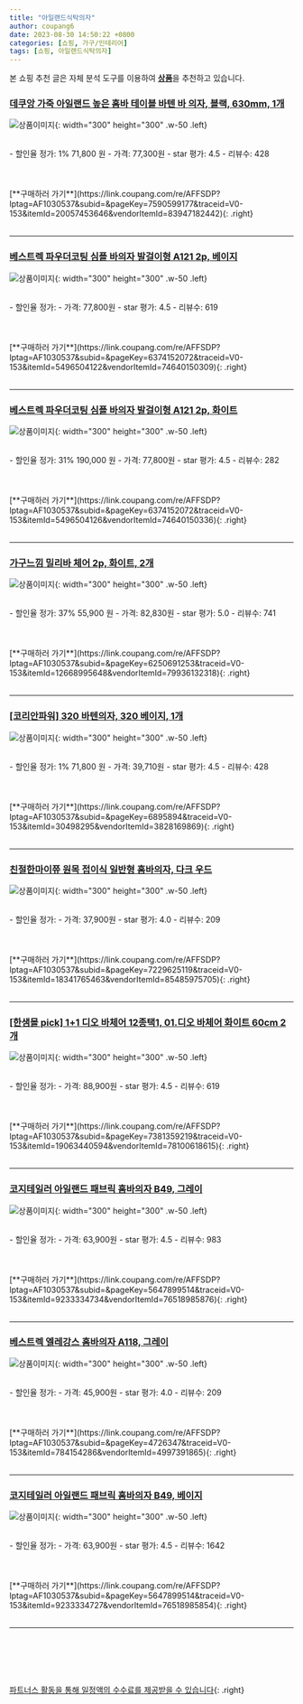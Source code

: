 ```yaml
---
title: "아일랜드식탁의자"
author: coupang6
date: 2023-08-30 14:50:22 +0800
categories: [쇼핑, 가구/인테리어]
tags: [쇼핑, 아일랜드식탁의자]
---
```


본 쇼핑 추천 글은 자체 분석 도구를 이용하여 [**상품**](https://link.coupang.com/a/bao1ui)을 추천하고 있습니다.

### [데쿠앙 가죽 아일랜드 높은 홈바 테이블 바텐 바 의자, 블랙, 630mm, 1개](https://link.coupang.com/re/AFFSDP?lptag=AF1030537&subid=&pageKey=7590599177&traceid=V0-153&itemId=20057453646&vendorItemId=83947182442)

![상품이미지](https://thumbnail6.coupangcdn.com/thumbnails/remote/230x230ex/image/vendor_inventory/23a2/4e2cdc1439aad141cba963452dbaf7f560b4480974de7e6a7e9cb8e5f1e6.jpg){: width="300" height="300" .w-50 .left}


<br>
- 할인율 정가: 1%  71,800   원
- 가격: 77,300원
- star 평가: 4.5
- 리뷰수: 428
<br>
<br>
<br>
<br>
[**구매하러 가기**](https://link.coupang.com/re/AFFSDP?lptag=AF1030537&subid=&pageKey=7590599177&traceid=V0-153&itemId=20057453646&vendorItemId=83947182442){: .right}
<br>
<br>

---

### [베스트렉 파우더코팅 심플 바의자 발걸이형 A121 2p, 베이지](https://link.coupang.com/re/AFFSDP?lptag=AF1030537&subid=&pageKey=6374152072&traceid=V0-153&itemId=5496504122&vendorItemId=74640150309)

![상품이미지](https://thumbnail7.coupangcdn.com/thumbnails/remote/230x230ex/image/rs_quotation_api/4ry0jop9/47681503a45c4abca2c59b968a54a03d.jpg){: width="300" height="300" .w-50 .left}


<br>
- 할인율 정가: 
- 가격: 77,800원
- star 평가: 4.5
- 리뷰수: 619
<br>
<br>
<br>
<br>
[**구매하러 가기**](https://link.coupang.com/re/AFFSDP?lptag=AF1030537&subid=&pageKey=6374152072&traceid=V0-153&itemId=5496504122&vendorItemId=74640150309){: .right}
<br>
<br>

---

### [베스트렉 파우더코팅 심플 바의자 발걸이형 A121 2p, 화이트](https://link.coupang.com/re/AFFSDP?lptag=AF1030537&subid=&pageKey=6374152072&traceid=V0-153&itemId=5496504126&vendorItemId=74640150336)

![상품이미지](https://thumbnail9.coupangcdn.com/thumbnails/remote/230x230ex/image/rs_quotation_api/r8rk3ipj/196ee2433088495db4890ca271b90f23.jpg){: width="300" height="300" .w-50 .left}


<br>
- 할인율 정가: 31%  190,000   원
- 가격: 77,800원
- star 평가: 4.5
- 리뷰수: 282
<br>
<br>
<br>
<br>
[**구매하러 가기**](https://link.coupang.com/re/AFFSDP?lptag=AF1030537&subid=&pageKey=6374152072&traceid=V0-153&itemId=5496504126&vendorItemId=74640150336){: .right}
<br>
<br>

---

### [가구느낌 밀리바 체어 2p, 화이트, 2개](https://link.coupang.com/re/AFFSDP?lptag=AF1030537&subid=&pageKey=6250691253&traceid=V0-153&itemId=12668995648&vendorItemId=79936132318)

![상품이미지](https://thumbnail9.coupangcdn.com/thumbnails/remote/230x230ex/image/rs_quotation_api/et7lu7pr/ef054716c0e94fe7809dfe80b48845dc.jpg){: width="300" height="300" .w-50 .left}


<br>
- 할인율 정가: 37%  55,900   원
- 가격: 82,830원
- star 평가: 5.0
- 리뷰수: 741
<br>
<br>
<br>
<br>
[**구매하러 가기**](https://link.coupang.com/re/AFFSDP?lptag=AF1030537&subid=&pageKey=6250691253&traceid=V0-153&itemId=12668995648&vendorItemId=79936132318){: .right}
<br>
<br>

---

### [[코리안파워] 320 바텐의자, 320 베이지, 1개](https://link.coupang.com/re/AFFSDP?lptag=AF1030537&subid=&pageKey=6895894&traceid=V0-153&itemId=30498295&vendorItemId=3828169869)

![상품이미지](https://thumbnail10.coupangcdn.com/thumbnails/remote/230x230ex/image/vendor_inventory/cc1f/337c985a0c1f9cd692ec1fac0cf735984f7756a3ff8da319aac093ebb951.png){: width="300" height="300" .w-50 .left}


<br>
- 할인율 정가: 1%  71,800   원
- 가격: 39,710원
- star 평가: 4.5
- 리뷰수: 428
<br>
<br>
<br>
<br>
[**구매하러 가기**](https://link.coupang.com/re/AFFSDP?lptag=AF1030537&subid=&pageKey=6895894&traceid=V0-153&itemId=30498295&vendorItemId=3828169869){: .right}
<br>
<br>

---

### [친절한마이쮸 원목 접이식 일반형 홈바의자, 다크 우드](https://link.coupang.com/re/AFFSDP?lptag=AF1030537&subid=&pageKey=7229625119&traceid=V0-153&itemId=18341765463&vendorItemId=85485975705)

![상품이미지](https://thumbnail6.coupangcdn.com/thumbnails/remote/230x230ex/image/rs_quotation_api/xdbzzkqs/412b7fff104b4d128dc4fe5afcb8e214.jpg){: width="300" height="300" .w-50 .left}


<br>
- 할인율 정가: 
- 가격: 37,900원
- star 평가: 4.0
- 리뷰수: 209
<br>
<br>
<br>
<br>
[**구매하러 가기**](https://link.coupang.com/re/AFFSDP?lptag=AF1030537&subid=&pageKey=7229625119&traceid=V0-153&itemId=18341765463&vendorItemId=85485975705){: .right}
<br>
<br>

---

### [[한샘몰 pick] 1+1 디오 바체어 12종택1, 01.디오 바체어 화이트 60cm 2개](https://link.coupang.com/re/AFFSDP?lptag=AF1030537&subid=&pageKey=7381359219&traceid=V0-153&itemId=19063440594&vendorItemId=78100618615)

![상품이미지](https://thumbnail6.coupangcdn.com/thumbnails/remote/230x230ex/image/vendor_inventory/5a34/31079092a525154898bd40ac317d510cda18ff6998181ad32276f3591a8f.jpg){: width="300" height="300" .w-50 .left}


<br>
- 할인율 정가: 
- 가격: 88,900원
- star 평가: 4.5
- 리뷰수: 619
<br>
<br>
<br>
<br>
[**구매하러 가기**](https://link.coupang.com/re/AFFSDP?lptag=AF1030537&subid=&pageKey=7381359219&traceid=V0-153&itemId=19063440594&vendorItemId=78100618615){: .right}
<br>
<br>

---

### [코지테일러 아일랜드 패브릭 홈바의자 B49, 그레이](https://link.coupang.com/re/AFFSDP?lptag=AF1030537&subid=&pageKey=5647899514&traceid=V0-153&itemId=9233334734&vendorItemId=76518985876)

![상품이미지](https://thumbnail6.coupangcdn.com/thumbnails/remote/230x230ex/image/retail/images/2021/06/09/11/9/c2ee668c-b9f1-4bbb-ad97-0131fac4769e.jpg){: width="300" height="300" .w-50 .left}


<br>
- 할인율 정가: 
- 가격: 63,900원
- star 평가: 4.5
- 리뷰수: 983
<br>
<br>
<br>
<br>
[**구매하러 가기**](https://link.coupang.com/re/AFFSDP?lptag=AF1030537&subid=&pageKey=5647899514&traceid=V0-153&itemId=9233334734&vendorItemId=76518985876){: .right}
<br>
<br>

---

### [베스트렉 엘레강스 홈바의자 A118, 그레이](https://link.coupang.com/re/AFFSDP?lptag=AF1030537&subid=&pageKey=4726347&traceid=V0-153&itemId=784154286&vendorItemId=4997391865)

![상품이미지](https://thumbnail9.coupangcdn.com/thumbnails/remote/230x230ex/image/vendor_inventory/ed77/cd0ff4de6c5e2369402177bb90cdfde79d1dd1343109eac6a2458784588b.jpg){: width="300" height="300" .w-50 .left}


<br>
- 할인율 정가: 
- 가격: 45,900원
- star 평가: 4.0
- 리뷰수: 209
<br>
<br>
<br>
<br>
[**구매하러 가기**](https://link.coupang.com/re/AFFSDP?lptag=AF1030537&subid=&pageKey=4726347&traceid=V0-153&itemId=784154286&vendorItemId=4997391865){: .right}
<br>
<br>

---

### [코지테일러 아일랜드 패브릭 홈바의자 B49, 베이지](https://link.coupang.com/re/AFFSDP?lptag=AF1030537&subid=&pageKey=5647899514&traceid=V0-153&itemId=9233334727&vendorItemId=76518985854)

![상품이미지](https://thumbnail8.coupangcdn.com/thumbnails/remote/230x230ex/image/retail/images/2021/06/09/11/5/a19f4049-e274-4a17-951c-353b9640bc50.jpg){: width="300" height="300" .w-50 .left}


<br>
- 할인율 정가: 
- 가격: 63,900원
- star 평가: 4.5
- 리뷰수: 1642
<br>
<br>
<br>
<br>
[**구매하러 가기**](https://link.coupang.com/re/AFFSDP?lptag=AF1030537&subid=&pageKey=5647899514&traceid=V0-153&itemId=9233334727&vendorItemId=76518985854){: .right}
<br>
<br>

---
<br><br><br><br><br> [파트너스 활동을 통해 일정액의 수수료를 제공받을 수 있습니다](https://link.coupang.com/a/bao1ui){: .right}